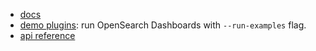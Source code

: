 - [docs](../../docs/state_sync)
- [demo plugins](../../../../../examples/state_containers_examples): run OpenSearch Dashboards with `--run-examples` flag.
- [api reference](https://github.com/opensearch-project/OpenSearch-Dashboards/tree/master/src/plugins/opensearch-dashboards-utils/docs/state_sync)
